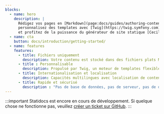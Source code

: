 ```yaml
---
blocks:
  - name: hero
    description: |
      Rédigez vos pages en [Markdown](page:docs/guides/authoring-content), 
      personnalisez des templates avec [Twig](https://twig.symfony.com) et [Tailwind CSS](https://tailwindcss.com), 
      et profitez de la puissance du générateur de site statique [Cecil](https://cecil.app).
  - name: cta
    button: docs/introduction/getting-started/
  - name: features
    features:
      - title: Fichiers uniquement
        description: Votre contenu est stocké dans des fichiers plats Markdown, avec un _front matter_.
      - title : Personnalisable
        description: Propulsé par Twig, un moteur de templates flexible et Tailwind CSS.
      - title: Internationalisation et localisation
        description: Capacités multilingues avec localisation de contenu et traduction des templates.
      - title: Rapide et sécurisé
        description : "Pas de base de données, pas de serveur, pas de dépendance : performances et sécurité."
---
```

:::important
Statidocs est encore en cours de développement. Si quelque chose ne fonctionne pas, veuillez [créer un ticket sur GitHub](https://github.com/Cecilapp/statidocs/issues/new/choose).
:::

